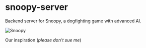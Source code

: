 # snoopy-server
Backend server for Snoopy, a dogfighting game with advanced AI.

![Snoopy](https://schulzmuseum.org/wp-content/uploads/2017/06/920608_FlyingAce-200.jpg)

Our inspiration (*please don't sue me*)
